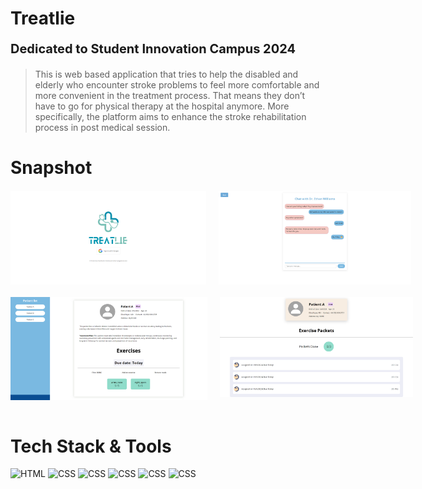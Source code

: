 # Treatlie

<p style="font-weight: bold; font-size: 20px"> Dedicated to Student Innovation Campus 2024 </p> 

>This is web based application that tries to help the disabled and elderly who encounter stroke problems to feel more comfortable and more convenient in the treatment process. That means they don’t have to go for physical therapy at the hospital anymore. More specifically, the platform aims to enhance the stroke rehabilitation process in post medical session.


# Snapshot

<div style="display: flex; justify-content: space-around; margin: 20px 0">
    <img src="./src/assets/snapshot/landing.png" height=150 style="margin-right:20px"> 
    <img src="./src/assets/snapshot/chat.png" height=150>
</div>

<div style="display: flex; justify-content: space-around">
    <img src="./src/assets/snapshot/doctor.png" height=165 style="margin-right:20px"> 
    <img src="./src/assets/snapshot/patient.png" height=160>
</div>

<br>

# Tech Stack & Tools

![HTML](https://img.icons8.com/?size=120&id=20909&format=png) 
![CSS](https://img.icons8.com/?size=120&id=21278&format=png)
![CSS](https://img.icons8.com/?size=120&id=108784&format=png)
![CSS](https://img.icons8.com/?size=120&id=asWSSTBrDlTW&format=png)
![CSS](https://img.icons8.com/?size=120&id=dJjTWMogzFzg&format=png)
![CSS](https://img.icons8.com/?size=120&id=62452&format=png)
